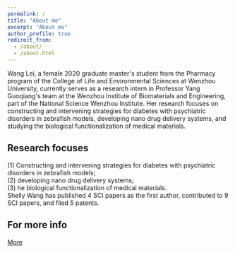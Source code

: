 ```yaml
---
permalink: /
title: "About me"
excerpt: "About me"
author_profile: true
redirect_from: 
  - /about/
  - /about.html
---
```

Wang Lei, a female 2020 graduate master's student from the Pharmacy program of the College of Life and Environmental Sciences at Wenzhou University, currently serves as a research intern in Professor Yang Guoqiang's team at the Wenzhou Institute of Biomaterials and Engineering, part of the National Science Wenzhou Institute. Her research focuses on constructing and intervening strategies for diabetes with psychiatric disorders in zebrafish models, developing nano drug delivery systems, and studying the biological functionalization of medical materials. 

Research focuses
------
(1) Constructing and intervening strategies for diabetes with psychiatric disorders in zebrafish models; <br>(2) developing nano drug delivery systems; <br>(3) he biological functionalization of medical materials. <br>Shelly Wang has published 4 SCI papers as the first author, contributed to 9 SCI papers, and filed 5 patents.

For more info
------
[More ](https://www.x-mol.com/groups/ils/people/28468)
